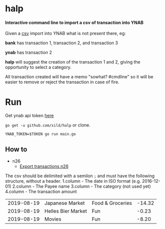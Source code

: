 # halp 

#### Interactive command line to import a csv of transaction into YNAB

Given a [csv](##Howto) import into YNAB what is not present there, eg:

**bank** has transaction 1, transaction 2, and transaction 3

**ynab** has transaction 2 

**halp** will suggest the creation of the transaction 1 and 2, giving the opportunity to select a category. 

All transaction created will have a memo "sowhat? #cmdline" so it will be easier to remove or reject the transaction in case of fire.

# Run

Get ynab api token [here](https://api.youneedabudget.com/#getting-started)

`go get -u github.com/xild/halp` or clone.

`YNAB_TOKEN=$TOKEN go run main.go`

## How to


- n26 
  - [Export transactions n26](https://support.n26.com/en-eu/fixing-an-issue/payments-and-transfers/how-to-export-a-list-of-my-transactions)
 
 
 The csv should be delimited with a semilon `;` and must have the following structure, without a header.
 1.column - The date in ISO format (e.g. 2016-12-01)
 2.column -  The Payee name
 3.column - The category (not used yet)
 4.column - The transaction amount
 
 |  |  |   |  |
|---|---|---|---|
| 2019-08-19  | Japanese Market    | Food & Groceries  | -14.32
| 2019-08-19  | Helles Bier Market   | Fun  | -0.23
| 2019-08-19  | Movies   | Fun  | -8.20


